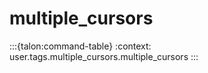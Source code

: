 # multiple_cursors

:::{talon:command-table}
:context: user.tags.multiple_cursors.multiple_cursors
:::
